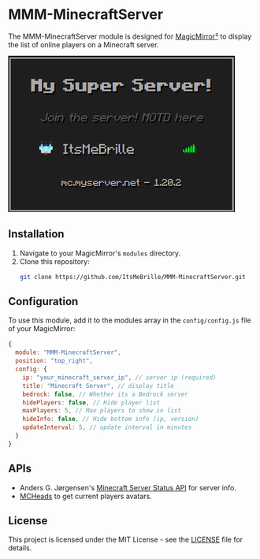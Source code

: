 # MMM-MinecraftServer

The MMM-MinecraftServer module is designed for [MagicMirror²](https://github.com/MichMich/MagicMirror) to display the list of online players on a Minecraft server.

![Screenshot](screenshot.png)

## Installation

1. Navigate to your MagicMirror's `modules` directory.
2. Clone this repository:
   ```sh
   git clone https://github.com/ItsMeBrille/MMM-MinecraftServer.git
   ```

## Configuration

To use this module, add it to the modules array in the `config/config.js` file of your MagicMirror:

```javascript
{
  module: "MMM-MinecraftServer",
  position: "top_right",
  config: {
    ip: "your_minecraft_server_ip", // server ip (required)
    title: "Minecraft Server", // display title
    bedrock: false, // Whether its a Bedrock server
    hidePlayers: false, // Hide player list
    maxPlayers: 5, // Max players to show in list
    hideInfo: false, // Hide bottom info (ip, version)
    updateInterval: 5, // update interval in minutes
  }
}
```

## APIs

- Anders G. Jørgensen's [Minecraft Server Status API](https://api.mcsrvstat.us/) for server info.
- [MCHeads](https://mc-heads.net/) to get current players avatars.

## License

This project is licensed under the MIT License - see the [LICENSE](LICENSE) file for details.
```